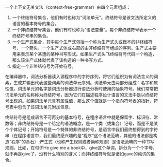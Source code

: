 一个上下文无关文法（context-free-grammar）由四个元素组成：

1. 一个终结符号集合，他们有时也称为“词法单元”。终结符号是该文法所定义的语言的基本符号的集合。
2. 一个非终结符号集合，他们有时也称为“语法变量”。每个非终结符号表示一个终结符号串的集合。
3. 一个生产式集合，其中每个生产式包括一个称为生产式头或做不的非终结符号，一个箭头，一个生产式体或右部的由非终结符号组成的序列。生产式主要用来表示某个某遭的某种书写形式。如果生产式头飞终结符号代码一个构造，那么该生产式体就代表了该构造的一种书写方式。
4. 指定一个非终结符号为开始符号。

在编译器中，词法分析器读入源程序中的字符序列，将它们组织为有词法含义的词素，生成并输出代表这些词素的词法单元序列。词法单元由两部分组成：名字和属性值。词法单元的名字是词法分析器进行语法分析时使用的抽象符号。我们常常把词法单元的名称称为终结符号，因为它们在描述程序设计语言的文法中是以终结符号出现的。如果词法单元具有属性值，那么这个值就是一个指向符号表的指针，符号表中包含了该词法单元附加信息。

终结符号是组成语言不可再分的基本符号，在程序语言中就是保留字、标识符、常数等；非终结符号是一个给定的语法概念，是一个类（或集合）记号，而是不是某个个体记号；开始符号是一个特殊的非终结符号，是语言中我们最终想得到的字符串（在程序语言中，我们最终感兴趣的是“程序”这个语法范畴，其他的语法都是构造“程序”的基石）;产生式（也称产生规则或者简称规则）是语法范畴的一种书写规则。比如，在句子He give me a book中，give这个单词，拆分为一个个字母，就不再是give了，没有什么特别的含义；而非终结符号就是诸如gave的动词的集合。

